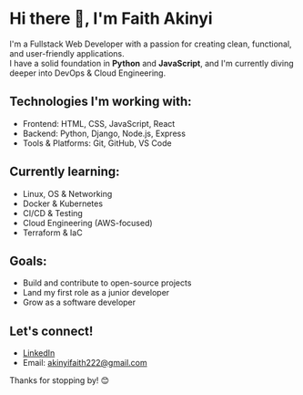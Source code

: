 # Hi there 👋, I'm Faith Akinyi

I'm a Fullstack Web Developer with a passion for creating clean, functional, and user-friendly applications.  
I have a solid foundation in **Python** and **JavaScript**, and I'm currently diving deeper into DevOps & Cloud Engineering.

##  Technologies I'm working with:
- Frontend: HTML, CSS, JavaScript, React
- Backend: Python, Django, Node.js, Express
- Tools & Platforms: Git, GitHub, VS Code

##  Currently learning:
- Linux, OS & Networking
-  Docker & Kubernetes
- CI/CD & Testing
- Cloud Engineering (AWS-focused)
- Terraform & IaC

##  Goals:
- Build and contribute to open-source projects
- Land my first role as a junior  developer
- Grow as a software developer

##  Let's connect!
- [LinkedIn](https://www.linkedin.com/in/faith-akinyi-5ab818350/)
- Email: akinyifaith222@gmail.com

Thanks for stopping by! 😊
